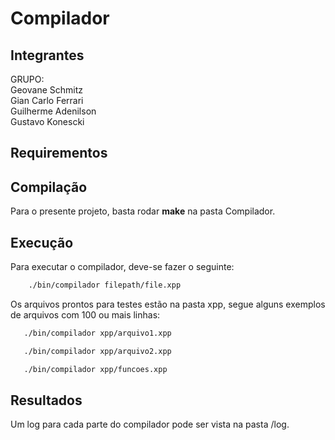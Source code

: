 # Compilador

## Integrantes

GRUPO: <br/>
 Geovane Schmitz <br/>
 Gian Carlo Ferrari <br/>
 Guilherme Adenilson <br/>
 Gustavo Konescki <br/>

## Requirementos

## Compilação

Para o presente projeto, basta rodar **make** na pasta Compilador.

## Execução

Para executar o compilador, deve-se fazer o seguinte:
```bash
    ./bin/compilador filepath/file.xpp
```

Os arquivos prontos para testes estão na pasta xpp, segue alguns exemplos de arquivos com 100 ou mais linhas:
```bash
   ./bin/compilador xpp/arquivo1.xpp
```
```bash
   ./bin/compilador xpp/arquivo2.xpp
```
```bash
   ./bin/compilador xpp/funcoes.xpp
```

## Resultados

Um log para cada parte do compilador pode ser vista na pasta /log.